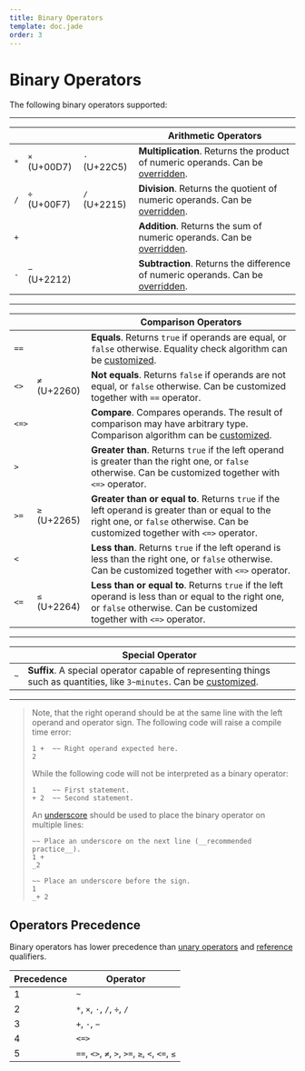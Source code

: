 ```yaml
---
title: Binary Operators
template: doc.jade
order: 3
---
```


Binary Operators
================
<!--
Copyright (C) 2010-2014 Ruslan Lopatin.
Permission is granted to copy, distribute and/or modify this document
under the terms of the GNU Free Documentation License, Version 1.3
or any later version published by the Free Software Foundation;
with no Invariant Sections, no Front-Cover Texts, and no Back-Cover Texts.
A copy of the license is included in the section entitled "GNU
Free Documentation License".
-->

The following binary operators supported:

---------------------

|     |              |              | Arithmetic Operators
|-----|--------------|--------------|----------------------
| `*` | `×` (U+00D7) | `⋅` (U+22C5) | **Multiplication**. Returns the product of numeric operands. Can be [overridden][].
| `/` | `÷` (U+00F7) | `∕` (U+2215) | **Division**. Returns the quotient of numeric operands. Can be [overridden][].
| `+` |              |              | **Addition**. Returns the sum of numeric operands. Can be [overridden][].
| `-` | `−` (U+2212) |              | **Subtraction**. Returns the difference of numeric operands. Can be [overridden][].

[overridden]: ../phrases/operators.html#binary-operators

---------------------

|       |              | Comparison Operators
|-------|--------------|----------------------
| `==`  |              | **Equals**. Returns `true` if operands are equal, or `false` otherwise. Equality check algorithm can be [customized][].
| `<>`  | `≠` (U+2260) | **Not equals**. Returns `false` if operands are not equal, or `false` otherwise. Can be customized together with `==` operator.
| `<=>` |              | **Compare**. Compares operands. The result of comparison may have arbitrary type. Comparison algorithm can be [customized][].
| `>`   |              | **Greater than**. Returns `true` if the left operand is greater than the right one, or `false` otherwise. Can be customized together with `<=>` operator.
| `>=`  | `≥` (U+2265) | **Greater than or equal to**. Returns `true` if the left operand is greater than or equal to the right one, or `false` otherwise. Can be customized together with `<=>` operator.
| `<`   |              | **Less than**. Returns `true` if the left operand is less than the right one, or `false` otherwise. Can be customized together with `<=>` operator.
| `<=`  | `≤` (U+2264) | **Less than or equal to**. Returns `true` if the left operand is less than or equal to the right one, or `false` otherwise. Can be customized together with `<=>` operator.

[customized]: ../phrases/operators.html#comparison-operators

---------------------

|     | Special Operator
|-----|------------------
| `~` | **Suffix**. A special operator capable of representing things such as quantities, like `3~minutes`. Can be [customized](../phrases/operators.html#suffix-operator).

---------------------

> Note, that the right operand should be at the same line with the left operand
> and operator sign. The following code will raise a compile time error:
> ```o42a
> 1 +  ~~ Right operand expected here.
> 2
> ```
>
> While the following code will not be interpreted as a binary operator:
> ```o42a
> 1    ~~ First statement.
> + 2  ~~ Second statement.
> ```
>
> An [underscore](/docs/syntax/underscore.html) should be used to place the
> binary operator on multiple lines:
> ```o42a
> ~~ Place an underscore on the next line (__recommended practice__).
> 1 +
> _2
>
> ~~ Place an underscore before the sign.
> 1
> _+ 2
> ```


Operators Precedence
--------------------

Binary operators has lower precedence than [unary operators](unary.html) and
[reference](references.html) qualifiers.

| Precedence | Operator
|------------|----------
| 1          | `~`
| 2          | `*`, `×`, `⋅`, `/`, `÷`, `∕`
| 3          | `+`, `-`, `−`
| 4          | `<=>`
| 5          | `==`, `<>`, `≠`, `>`, `>=`, `≥`, `<`, `<=`, `≤`
